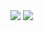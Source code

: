 <img src="https://capsule-render.vercel.app/api?type=wave&color=auto&height=300&section=header&text=Daepung GitHub&fontSize=90" />
<img src="https://github-readme-stats.vercel.app/api/top-langs/?username=dpung1&layout=compact"><br><br>
